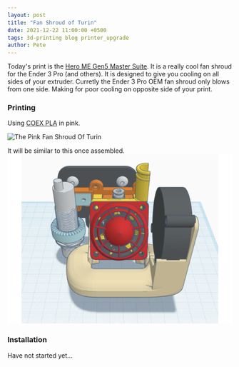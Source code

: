 ```yaml
---
layout: post
title: "Fan Shroud of Turin"
date: 2021-12-22 11:00:00 +0500
tags: 3d-printing blog printer_upgrade
author: Pete
---
```

Today's print is the [Hero ME Gen5 Master Suite](https://www.thingiverse.com/thing:4460970).
It is a really cool fan shroud for the Ender 3 Pro (and others). It is designed to give you cooling on all sides of your extruder.
Curretly the Ender 3 Pro OEM fan shroud only blows from one side. Making for poor cooling on opposite side of your print.

### Printing

Using [COEX PLA](https://www.amazon.com/gp/offer-listing/B08VDRCLK5/ref=as_li_tl?ie=UTF8&camp=1789&creative=9325&creativeASIN=B08VDRCLK5&linkCode=am2&tag=hepaestus-20&linkId=1d9d5e1f6549ff354ed286c84becbbcb) in pink.

![The Pink Fan Shroud Of Turin](/images/hero-me-gen6-fan-shroud-printing.jpg)

It will be similar to this once assembled.
![Hero ME Gen 6 Fan Shroud](/images/hero-me-gen6-fan-shroud.png)

### Installation

Have not started yet...
